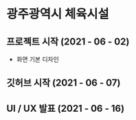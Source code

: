 # 광주광역시 체육시설

## 프로젝트 시작 (2021 - 06 - 02)
* 화면 기본 디자인

## 깃허브 시작 (2021 - 06 - 07)
## UI / UX 발표 (2021 - 06 - 16)
